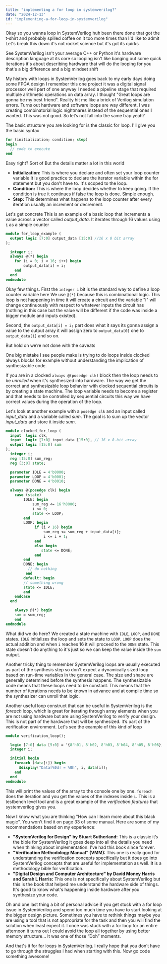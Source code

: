 ```yaml
---
title: "implementing a for loop in systemverilog?"
date: "2024-12-13"
id: "implementing-a-for-loop-in-systemverilog"
---
```


Okay so you wanna loop in SystemVerilog huh been there done that got the t-shirt and probably spilled coffee on it too more times than I'd like to admit Let's break this down it's not rocket science but it's got its quirks

See SystemVerilog isn't your average C++ or Python it's hardware description language at its core so looping isn't like banging out some quick iterations it's about describing hardware that will do the looping for you that's a big difference and a big mindset shift

My history with loops in SystemVerilog goes back to my early days doing some FPGA design I remember this one project it was a digital signal processor well part of one anyway I needed a pipeline stage that required multiple arithmetic operations on data array. I thought "Great loops are gonna be my best friend". Reality hit me like a brick of Verilog simulation errors. Turns out hardware and software loops are way different. I was creating combinatorial logic nightmares instead of the sequential ones I wanted. This was not good. So let’s not fall into the same trap yeah?

The basic structure you are looking for is the classic for loop. I'll give you the basic syntax

```systemverilog
for (initialization; condition; step)
begin
  // code to execute
end
```

Easy right? Sort of But the details matter a lot in this world

*   **Initialization:** This is where you declare and often set your loop counter variable It is good practice to declare the iterator variable within the for statement but you don't have to. It's scoped to the loop.
*   **Condition:** This is where the loop decides whether to keep going. If the condition is true it continues if false the loop is done. Simple enough.
*   **Step:** This determines what happens to the loop counter after every iteration usually an increment or decrement.

Let's get concrete This is an example of a basic loop that increments a value across a vector called *output_data*. It iterates through 16 values using `i` as a simple counter

```systemverilog
module for_loop_example (
  output logic [7:0] output_data [15:0] //16 x 8 bit array
);

  integer i;
  always @(*) begin
    for (i = 0; i < 16; i++) begin
        output_data[i] = i;
    end
  end
endmodule
```

Okay few things. First the `integer i` bit is the standard way to define a loop counter variable here We use `@(*)` because this is combinational logic. This loop is not happening in time it will create a circuit and the variable "i" will change continuously with respect to whatever inputs the circuit has (nothing in this case but the value will be different if the code was inside a bigger module and inputs existed).

Second, the `output_data[i] = i;` part does what it says its gonna assign a value to the output array it will assign zero to `output_data[0]` one to `output_data[1]` and so on.

But hold on we’re not done with the caveats

One big mistake I see people make is trying to do loops inside clocked always blocks for example without understanding the implication of synthesizable code.

If you are in a clocked `always @(posedge clk)` block then the loop needs to be *unrolled* when it's synthesized into hardware. The way we get the correct and synthesizable loop behavior with clocked sequential circuits is by creating a state machine. The loop variable needs to become a register and that needs to be controlled by sequential circuits this way we have correct values during the operation of the loop.

Let's look at another example with a `posedge clk` and an input called *input\_data* and a variable called *sum*. The goal is to sum up the vector *input\_data* and store it inside *sum*.

```systemverilog
module clocked_for_loop (
  input  logic clk,
  input  logic [7:0] input_data [15:0], // 16 x 8-bit array
  output logic [15:0] sum
);
  integer i;
  reg [15:0] sum_reg;
  reg [3:0] state;

  parameter IDLE = 4'b0000;
  parameter LOOP = 4'b0001;
  parameter DONE = 4'b0010;

  always @(posedge clk) begin
    case (state)
        IDLE: begin
            sum_reg <= 16'h0000;
            i <= 0;
            state <= LOOP;
        end
        LOOP: begin
             if (i < 16) begin
                 sum_reg <= sum_reg + input_data[i];
                 i <= i + 1;
             end
             else begin
                state <= DONE;
             end
        end
        DONE: begin
          // do nothing
         end
        default: begin
        // something wrong 
        state <= IDLE;
        end
    endcase
  end

    always @(*) begin
    sum = sum_reg;
    end
endmodule
```

What did we do here? We created a state machine with `IDLE`, `LOOP`, and `DONE` states. `IDLE` initializes the loop and sets the state to `LOOP`. `LOOP` does the actual addition and when `i` reaches 16 it will proceed to the `DONE` state. This state doesn’t do anything to it's just so we can keep the value inside the `sum` output.

Another tricky thing to remember SystemVerilog loops are usually executed as part of the synthesis step so don't expect a dynamically sized loop based on run-time variables in the general case. The size and shape are generally determined before the synthesis happens. The synthesizable code means that these loops need to be constant. This means that the number of iterations needs to be known in advance and at compile time so the synthesizer can unroll that logic.

Another useful loop construct that can be useful in SystemVerilog is the *foreach* loop, which is great for iterating through array elements when you are not using hardware but are using SystemVerilog to verify your design. This is not part of the hardware that will be synthesized. It’s part of the verification environment. Let's see the example of this kind of loop

```systemverilog
module verification_loop();

  logic [7:0] data [5:0] = '{8'h01, 8'h02, 8'h03, 8'h04, 8'h05, 8'h06};
  integer i;

  initial begin
    foreach (data[i]) begin
      $display("Data[%0d] = %0h", i, data[i]);
    end
  end
endmodule

```

This will print the values of the array to the console one by one. `foreach` does the iteration and you get the values of the indexes inside `i`. This is a testbench level tool and is a great example of the *verification features* that systemverilog gives you.

Now I know what you are thinking "How can I learn more about this black magic". You won't find it on page 33 of some manual. Here are some of my recommendations based on my experience:

*   **"SystemVerilog for Design" by Stuart Sutherland:** This is a classic it’s the bible for SystemVerilog it goes deep into all the details you need when thinking about implementation. I've had this book since forever.
*   **"Verification Methodology Manual" (VMM):** This one is really good for understanding the verification concepts specifically but it does go into SystemVerilog concepts that are useful for implementation as well. It is a methodology bible for verification.
*   **"Digital Design and Computer Architecture" by David Money Harris and Sarah L Harris:** This one is not specifically about SystemVerilog but this is the book that helped me understand the hardware side of things. It's good to know what's happening inside hardware after you synthesize your code.

Oh and one last thing a bit of personal advice if you get stuck with a for loop issue in SystemVerilog and spend too much time you have to start looking at the bigger design picture. Sometimes you have to rethink things maybe you are using a tool that is not appropriate for the task and then you will find the solution when least expect it. I once was stuck with a for loop for an entire afternoon it turns out I could avoid the loop all together by using better memory structure... It was one of those “Doh” moments.

And that's it for for loops in SystemVerilog. I really hope that you don’t have to go through the struggles I had when starting with this. Now go code something awesome!
